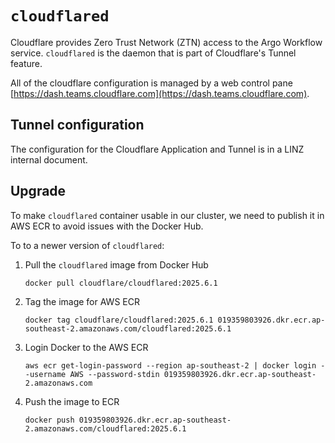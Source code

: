 # `cloudflared`

Cloudflare provides Zero Trust Network (ZTN) access to the Argo Workflow service. `cloudflared` is the daemon that is part of Cloudflare's Tunnel feature.

All of the cloudflare configuration is managed by a web control pane [https://dash.teams.cloudflare.com](https://dash.teams.cloudflare.com).

## Tunnel configuration

The configuration for the Cloudflare Application and Tunnel is in a LINZ internal document.

## Upgrade

To make `cloudflared` container usable in our cluster, we need to publish it in AWS ECR to avoid issues with the Docker Hub.

To to a newer version of `cloudflared`:

1. Pull the `cloudflared` image from Docker Hub

   ```shell
   docker pull cloudflare/cloudflared:2025.6.1
   ```

2. Tag the image for AWS ECR

   ```shell
   docker tag cloudflare/cloudflared:2025.6.1 019359803926.dkr.ecr.ap-southeast-2.amazonaws.com/cloudflared:2025.6.1
   ```

3. Login Docker to the AWS ECR

   ```shell
   aws ecr get-login-password --region ap-southeast-2 | docker login --username AWS --password-stdin 019359803926.dkr.ecr.ap-southeast-2.amazonaws.com
   ```

4. Push the image to ECR

   ```shell
   docker push 019359803926.dkr.ecr.ap-southeast-2.amazonaws.com/cloudflared:2025.6.1
   ```
